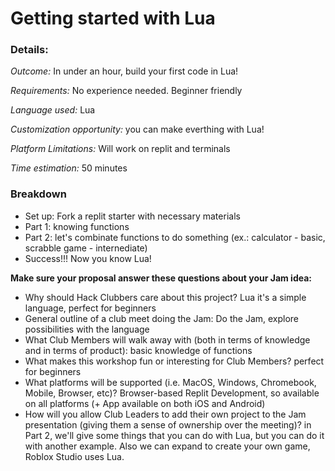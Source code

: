 # Getting started with Lua

### Details:
_Outcome:_ In under an hour, build your first code in Lua!

_Requirements:_ No experience needed. Beginner friendly

_Language used:_ Lua

_Customization opportunity:_ you can make everthing with Lua!

_Platform Limitations:_ Will work on replit and terminals

_Time estimation:_ 50 minutes

### Breakdown
- Set up: Fork a replit starter with necessary materials
- Part 1: knowing functions
- Part 2: let's combinate functions to do something (ex.: calculator - basic, scrabble game - internediate)
- Success!!! Now you know Lua!

**Make sure your proposal answer these questions about your Jam idea:**
- Why should Hack Clubbers care about this project? Lua it's a simple language, perfect for beginners
- General outline of a club meet doing the Jam: Do the Jam, explore possibilities with the language
- What Club Members will walk away with (both in terms of knowledge and in terms of product): basic knowledge of functions
- What makes this workshop fun or interesting for Club Members? perfect for beginners
- What platforms will be supported (i.e. MacOS, Windows, Chromebook, Mobile, Browser, etc)? Browser-based Replit Development, so available on all platforms (+ App available on both iOS and Android)
- How will you allow Club Leaders to add their own project to the Jam presentation (giving them a sense of ownership over the meeting)? in Part 2, we'll give some things that you can do with Lua, but you can do it with another example. Also we can expand to create your own game, Roblox Studio uses Lua.
